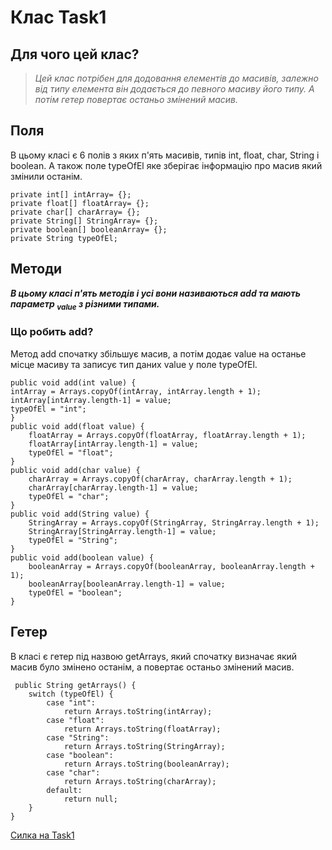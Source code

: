 # Клас Task1

## Для чого цей клас?

>_Цей клас потрібен для додовання елементів до масивів, залежно від типу елемента він додається до
певного масиву його типу. А потім гетер повертає останьо змінений масив._


## Поля

В цьому класі є 6 полів з яких п'ять масивів, типів int, float, char, String і boolean.
А також поле typeOfEl яке зберігає інформацію про масив який змінили останім.

    private int[] intArray= {};
    private float[] floatArray= {};
    private char[] charArray= {};
    private String[] StringArray= {};
    private boolean[] booleanArray= {};
    private String typeOfEl;


## Методи

***В цьому класі п'ять методів і усі вони називаються add та мають параметр <sub>value</sub> з різними типами.***

### Що робить add?

Метод add спочатку збільшує масив, а потім додає value на останье місце масиву та записує тип даних value
у поле typeOfEl.

    public void add(int value) {
    intArray = Arrays.copyOf(intArray, intArray.length + 1);
    intArray[intArray.length-1] = value;
    typeOfEl = "int";
    }
    public void add(float value) {
        floatArray = Arrays.copyOf(floatArray, floatArray.length + 1);
        floatArray[intArray.length-1] = value;
        typeOfEl = "float";
    }
    public void add(char value) {
        charArray = Arrays.copyOf(charArray, charArray.length + 1);
        charArray[charArray.length-1] = value;
        typeOfEl = "char";
    }
    public void add(String value) {
        StringArray = Arrays.copyOf(StringArray, StringArray.length + 1);
        StringArray[StringArray.length-1] = value;
        typeOfEl = "String";
    }
    public void add(boolean value) {
        booleanArray = Arrays.copyOf(booleanArray, booleanArray.length + 1);
        booleanArray[booleanArray.length-1] = value;
        typeOfEl = "boolean";
    }



## Гетер

В класі є гетер під назвою getArrays, який спочатку визначає який масив було змінено останім, а
повертає останьо змінений масив.

     public String getArrays() {
        switch (typeOfEl) {
            case "int":
                return Arrays.toString(intArray);
            case "float":
                return Arrays.toString(floatArray);
            case "String":
                return Arrays.toString(StringArray);
            case "boolean":
                return Arrays.toString(booleanArray);
            case "char":
                return Arrays.toString(charArray);
            default:
                return null;
        }
    }


[Силка на Task1](Task1.java)